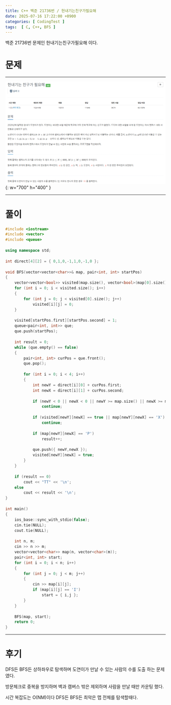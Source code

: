 ```yaml
---
title: C++ 백준 21736번 / 헌내기는친구가필요해
date: 2025-07-16 17:22:00 +0900
categories: [ CodingTest ]  
tags:  [ C, C++, BFS ]
---
```


백준 21736번 문제인 헌내기는친구가필요해 이다.

# 문제   
---------------------------------------

![Desktop View](/assets/img/헌내기는친구가필요해.png){: w="700" h="400" }

---------------------------------------

# 풀이

```c++
#include <iostream>
#include <vector>
#include <queue>

using namespace std;

int direct[4][2] = { 0,1,0,-1,1,0,-1,0 };

void BFS(vector<vector<char>>& map, pair<int, int> startPos) 
{
    vector<vector<bool>> visited(map.size(), vector<bool>(map[0].size()));
    for (int i = 0; i < visited.size(); i++) 
    {
        for (int j = 0; j < visited[0].size(); j++)
            visited[i][j] = 0;
    }
    
    visited[startPos.first][startPos.second] = 1;
    queue<pair<int, int>> que;
    que.push(startPos);
    
    int result = 0;
    while (que.empty() == false)
    {
        pair<int, int> curPos = que.front();
        que.pop();
        
        for (int i = 0; i < 4; i++)
        {
            int newY = direct[i][0] + curPos.first;
            int newX = direct[i][1] + curPos.second;
            
            if (newY < 0 || newX < 0 || newY >= map.size() || newX >= map[0].size())
                continue;
            
            if (visited[newY][newX] == true || map[newY][newX] == 'X')
                continue;
            
            if (map[newY][newX] == 'P')
                result++;
            
            que.push({ newY,newX });
            visited[newY][newX] = true;
        }
    }
    
    if (result == 0)
        cout << "TT" << '\n';
    else
        cout << result << '\n';
}

int main()
{
    ios_base::sync_with_stdio(false);
    cin.tie(NULL);
    cout.tie(NULL);
    
    int n, m;
    cin >> n >> m;
    vector<vector<char>> map(n, vector<char>(m));
    pair<int, int> start;
    for (int i = 0; i < n; i++)
    {
        for (int j = 0; j < m; j++)
        {
            cin >> map[i][j];
            if (map[i][j] == 'I')
                start = { i,j };
        }
    }
    
    BFS(map, start);
    return 0;
}
```
---------------------------------------

# 후기

DFS든 BFS든 상하좌우로 탐색하며 도연이가 만날 수 있는 사람의 수를 도출 하는 문제였다.

방문체크로 중복을 방지하며 벽과 캠버스 밖은 제외하며 사람을 만날 때만 카운팅 했다.

시간 복잡도는 O(NM)이다 DFS든 BFS든 최악은 맵 전체를 탐색할때다.
